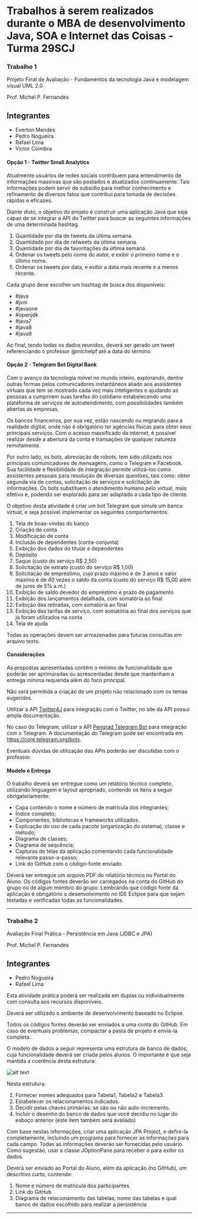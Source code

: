 # Trabalhos à serem realizados durante o MBA de desenvolvimento Java, SOA e Internet das Coisas - Turma 29SCJ

### Trabalho 1
Projeto Final de Avaliação - Fundamentos da tecnologia Java e modelagem visual UML 2.0

Prof. Michel P. Fernandes

## Integrantes
- Everton Mendes
- Pedro Nogueira
- Rafael Lima
- Victor Coimbra

#### Opção 1 - Twitter Small Analytics

Atualmente usuários de redes sociais contribuem para entendimento de informações massivas que são postados e atualizados continuamente. Tais informações podem servir de subsídio para melhor conhecimento e refinamento de diversos fatos que contribui para tomada de decisões rápidas e eficazes.

Diante disto, o objetivo do projeto é construir uma aplicação Java que seja capaz de se integrar a API do Twitter para buscar as seguintes informações de uma determinada hashtag.

1. Quantidade por dia de tweets da última semana.
2. Quantidade por dia de retweets da última semana.
3. Quantidade por dia de favoritações da última semana.
4. Ordenar os tweets pelo nome do autor, e exibir o primeiro nome e o último nome.
5. Ordenar os tweets por data, e exibir a data mais recente e a menos recente.

Cada grupo deve escolher um hashtag de busca dos disponíveis:
- #java
- #jvm
- #javaone
- #openjdk
- #java7
- #java8
- #java9

Ao final, tendo todas os dados reunidos, deverá ser gerado um tweet referenciando o professor @michelpf até a data do término.

#### Opção 2 - Telegram Bot Digital Bank

Com o avanço da tecnologia móvel no mundo inteiro, explorando, dentre outras formas pelos comunicadores instantâneos aliado aos assistentes virtuais que tem se mostrado cada vez mais inteligentes e ajudando as pessoas a cumprirem suas tarefas do cotidiano estabelecendo uma plataforma de serviços de autoatendimento, com possibilidades também abertas as empresas.

Os bancos financeiros, por sua vez, estão nascendo ou migrando para a realidade digital, onde não é obrigatório ter agências físicas para obter seus principais serviços. Com o acesso massificado da internet, é possível realizar desde a abertura da conta e transações de qualquer natureza remotamente.

Por outro lado, os bots, abreviação de robots, tem sido utilizado nos principais comunicadores de mensagens, como o Telegram e Facebook. Sua facilidade e flexibilidade de integração permite utilizá-los como assistentes pessoais para resolução de diversas questões, tais como: obter segunda via de contas, solicitação de serviços e solicitação de informações. Os bots substituem o atendimento humano pelo virtual, mais efetivo e, podendo ser explorado para ser adaptado a cada tipo de cliente.

O objetivo desta atividade é criar um bot Telegram que simule um banco virtual, e seja possível implementar os seguintes comportamentos:
1. Tela de boas-vindas do banco
2. Criação de conta
3. Modificação de conta
4. Inclusão de dependentes (conta-conjunta)
5. Exibição dos dados do titular e dependentes
6. Depósito
7. Saque (custo do serviço R$ 2,50)
8. Solicitação de extrato (custo do serviço R$ 1,00)
9. Solicitação de empréstimo, cujo prazo máximo é de 3 anos e valor máximo é de 40 vezes o saldo da conta (custo do serviço R$ 15,00 além de juros de 5% a.m.)
10. Exibição de saldo devedor do empréstimo e prazo de pagamento
11. Exibição dos lançamentos detalhada, com somatória ao final
12. Exibição das retiradas, com somatória ao final
13. Exibição das tarifas de serviço, com somatória ao final dos serviços que já foram utilizados na conta
14. Tela de ajuda

Todas as operações devem ser armazenadas para futuras consultas em arquivo texto.

#### Considerações

As propostas apresentadas contêm o mínimo de funcionalidade que poderão ser aprimoradas ou acrescentadas desde que mantenham a entrega mínima requerida além do foco principal.

Não será permitida a criação de um projeto não relacionado com os temas sugeridos.

Utilizar a API [Twitter4J] para integração com o Twitter, no site da API possui ampla documentação.

No caso do Telegram, utilizar a API [Pengrad Telegram Bot] para integração com o Telegram. A documentação do Telegram pode ser encontrada em https://core.telegram.org/bots.

Eventuais dúvidas de utilização das APIs poderão ser discutidas com o professor.

#### Modelo e Entrega
O trabalho deverá ser entregue como um relatório técnico completo, utilizando linguagem e layout apropriado, contendo os itens a seguir obrigatoriamente:

- Capa contendo o nome e número de matrícula dos integrantes;
- Índice completo;
- Componentes, bibliotecas e frameworks utilizados.
- Explicação do uso de cada pacote (organização do sistema), classe e método;
- Diagrama de classes;
- Diagrama de sequência;
- Capturas de telas da aplicação comentando cada funcionalidade relevante passo-a-passo;
- Link do GitHub com o código-fonte enviado.

Deverá ser entregue um arquivo PDF do relatório técnico no Portal do Aluno. Os códigos fontes deverão ser carregados na conta do GitHub do grupo ou de algum membro do grupo. Lembrando que código fonte da aplicação é obrigatório o desenvolvimento no IDE Eclipse para que sejam testadas e verificadas todas as funcionalidades.

---

### Trabalho 2
Avaliação Final Prática - Persistência em Java (JDBC e JPA)

Prof. Michel P. Fernandes

## Integrantes
- Pedro Nogueira
- Rafael Lima

Esta atividade prática poderá ser realizada em duplas ou individualmente com consulta aos recursos disponíveis.

Deverá ser utilizado o ambiente de desenvolvimento baseado no Eclipse.

Todos os códigos fontes deverão ser enviados a uma conta do GitHub. Em caso de eventuais problemas, compactar a pasta de projeto e enviá-la completa.

O modelo de dados a seguir representa uma estrutura de banco de dados, cuja funcionalidade deverá ser criada pelos alunos. O importante é que seja mantida a coerência desta estrutura:

![alt text](https://github.com/pedrohnog/Trabalhos-FIAP/tree/master/README/img/Trabalho2/img1.jpg "Modelo de dados")

Nesta estrutura:
1. Fornecer nomes adequados para Tabela1, Tabela2 e Tabela3.
2. Estabelecer os relacionamentos indicados.
3. Decidir pelas chaves primárias: se são ou não auto-incremento.
4. Incluir o desenho do banco de dados que você decidiu no lugar do esboço anterior (este item também será avaliado)

Com base nestas informações, criar uma aplicação JPA Project, e defini-la completamente, incluindo um programa para fornecer as informações para cada campo. Todas as informações deverão ser fornecidas pelo usuário. Como sugestão, usar a classe JOptionPane para receber e para exibir os dados.

Deverá ser enviado ao Portal do Aluno, além da aplicação (no GitHub), um descritivo curto, contendo:
1. Nome e número de matricula dos participantes
2. Link do GitHub
3. Diagrama de relacionamento das tabelas, nome das tabelas e qual banco de dados escolhido para realizar a persistência

---

[Twitter4J]: <http://twitter4j.org/en/index.html>
[Pengrad Telegram Bot]: <https://github.com/pengrad/java-telegram-bot-api>
[Twitter4J]: <http://twitter4j.org/en/index.html>